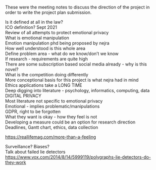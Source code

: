 These were the meeting notes to discuss the direction of the project in order to write the project plan submission.

Is it defined at all in the law? <br>
ICO definition? Sept 2021 <br>
Review of all attempts to protect emotional privacy <br>
What is emotional manipulation <br>
Emotion manipulation phd being proposed by nejra <br>
How well understood is this whole area <br>
Define problem area - what do we know/don’t we know <br>
If research - requirements are quite high <br>
There are some subscription based social media already - why is this novel? <br>
What is the competition doing differently <br>
More conceptional basis for this project is what nejra had in mind <br>
Ethics applications take a LONG TIME <br>
Deep digging into literature - psychology, informatics, computing, data <br>
DIGITAL PRIVACY <br>
Most literature not specific to emotional privacy <br>
Emotional - implies problematic/manipulations <br>
GDPR, right to be forgotten <br>
What they want is okay - how they feel is not <br>
Developing a measure could be an option for research direction <br>
Deadlines, Gantt chart, ethics, data collection <br>

https://reallifemag.com/more-than-a-feeling <br>

Surveillance? Biases? <br>
Talk about failed lie detectors https://www.vox.com/2014/8/14/5999119/polygraphs-lie-detectors-do-they-work 
